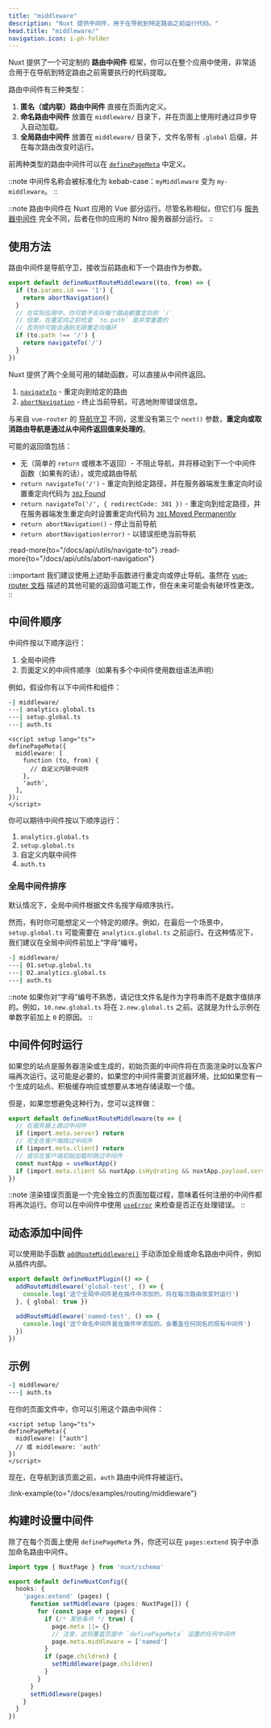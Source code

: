 ```yaml
---
title: "middleware"
description: "Nuxt 提供中间件，用于在导航到特定路由之前运行代码。"
head.title: "middleware/"
navigation.icon: i-ph-folder
---
```


Nuxt 提供了一个可定制的 **路由中间件** 框架，你可以在整个应用中使用，非常适合用于在导航到特定路由之前需要执行的代码提取。

路由中间件有三种类型：

1. **匿名（或内联）路由中间件** 直接在页面内定义。
2. **命名路由中间件** 放置在 `middleware/` 目录下，并在页面上使用时通过异步导入自动加载。
3. **全局路由中间件** 放置在 `middleware/` 目录下，文件名带有 `.global` 后缀，并在每次路由改变时运行。

前两种类型的路由中间件可以在 [`definePageMeta`](/docs/api/utils/define-page-meta) 中定义。

::note
中间件名称会被标准化为 kebab-case：`myMiddleware` 变为 `my-middleware`。
::

::note
路由中间件在 Nuxt 应用的 Vue 部分运行。尽管名称相似，但它们与 [服务器中间件](/docs/guide/directory-structure/server#server-middleware) 完全不同，后者在你的应用的 Nitro 服务器部分运行。
::

## 使用方法

路由中间件是导航守卫，接收当前路由和下一个路由作为参数。

```ts twoslash [middleware/my-middleware.ts]
export default defineNuxtRouteMiddleware((to, from) => {
  if (to.params.id === '1') {
    return abortNavigation()
  }
  // 在实际应用中，你可能不会将每个路由都重定向到 `/`
  // 但是，在重定向之前检查 `to.path` 是非常重要的
  // 否则你可能会遇到无限重定向循环
  if (to.path !== '/') {
    return navigateTo('/')
  }
})
```

Nuxt 提供了两个全局可用的辅助函数，可以直接从中间件返回。

1. [`navigateTo`](/docs/api/utils/navigate-to) - 重定向到给定的路由
2. [`abortNavigation`](/docs/api/utils/abort-navigation) - 终止当前导航，可选地附带错误信息。

与来自 `vue-router` 的 [导航守卫](https://router.vuejs.org/guide/advanced/navigation-guards.html#global-before-guards) 不同，这里没有第三个 `next()` 参数，**重定向或取消路由导航是通过从中间件返回值来处理的**。

可能的返回值包括：

* 无（简单的 `return` 或根本不返回）- 不阻止导航，并将移动到下一个中间件函数（如果有的话），或完成路由导航
* `return navigateTo('/')` - 重定向到给定路径，并在服务器端发生重定向时设置重定向代码为 [`302` Found](https://developer.mozilla.org/en-US/docs/Web/HTTP/Status/302)
* `return navigateTo('/', { redirectCode: 301 })` - 重定向到给定路径，并在服务器端发生重定向时设置重定向代码为 [`301` Moved Permanently](https://developer.mozilla.org/en-US/docs/Web/HTTP/Status/301)
* `return abortNavigation()` - 停止当前导航
* `return abortNavigation(error)` - 以错误拒绝当前导航

:read-more{to="/docs/api/utils/navigate-to"}
:read-more{to="/docs/api/utils/abort-navigation"}

::important
我们建议使用上述助手函数进行重定向或停止导航。虽然在 [vue-router 文档](https://router.vuejs.org/guide/advanced/navigation-guards.html#global-before-guards) 描述的其他可能的返回值可能工作，但在未来可能会有破坏性更改。
::

## 中间件顺序

中间件按以下顺序运行：

1. 全局中间件
2. 页面定义的中间件顺序（如果有多个中间件使用数组语法声明）

例如，假设你有以下中间件和组件：

```bash [middleware/ 目录]
-| middleware/
---| analytics.global.ts
---| setup.global.ts
---| auth.ts
```

```vue twoslash [pages/profile.vue]
<script setup lang="ts">
definePageMeta({
  middleware: [
    function (to, from) {
      // 自定义内联中间件
    },
    'auth',
  ],
});
</script>
```

你可以期待中间件按以下顺序运行：

1. `analytics.global.ts`
2. `setup.global.ts`
3. 自定义内联中间件
4. `auth.ts`

### 全局中间件排序

默认情况下，全局中间件根据文件名按字母顺序执行。

然而，有时你可能想定义一个特定的顺序。例如，在最后一个场景中，`setup.global.ts` 可能需要在 `analytics.global.ts` 之前运行。在这种情况下，我们建议在全局中间件前加上“字母”编号。

```bash [目录结构]
-| middleware/
---| 01.setup.global.ts
---| 02.analytics.global.ts
---| auth.ts
```

::note
如果你对“字母”编号不熟悉，请记住文件名是作为字符串而不是数字值排序的。例如，`10.new.global.ts` 将在 `2.new.global.ts` 之前。这就是为什么示例在单数字前加上 `0` 的原因。
::

## 中间件何时运行

如果您的站点是服务器渲染或生成的，初始页面的中间件将在页面渲染时以及客户端再次运行。这可能是必要的，如果您的中间件需要浏览器环境，比如如果您有一个生成的站点、积极缓存响应或想要从本地存储读取一个值。

但是，如果您想避免这种行为，您可以这样做：

```ts twoslash [middleware/example.ts]
export default defineNuxtRouteMiddleware(to => {
  // 在服务器上跳过中间件
  if (import.meta.server) return
  // 完全在客户端跳过中间件
  if (import.meta.client) return
  // 或仅在客户端初始加载时跳过中间件
  const nuxtApp = useNuxtApp()
  if (import.meta.client && nuxtApp.isHydrating && nuxtApp.payload.serverRendered) return
})
```

::note
渲染错误页面是一个完全独立的页面加载过程，意味着任何注册的中间件都将再次运行。你可以在中间件中使用 [`useError`](/docs/getting-started/error-handling#useerror) 来检查是否正在处理错误。
::

## 动态添加中间件

可以使用助手函数 [`addRouteMiddleware()`](/docs/api/utils/add-route-middleware) 手动添加全局或命名路由中间件，例如从插件内部。

```ts twoslash
export default defineNuxtPlugin(() => {
  addRouteMiddleware('global-test', () => {
    console.log('这个全局中间件是在插件中添加的，将在每次路由改变时运行')
  }, { global: true })

  addRouteMiddleware('named-test', () => {
    console.log('这个命名中间件是在插件中添加的，会覆盖任何同名的现有中间件')
  })
})
```

## 示例

```bash [目录结构]
-| middleware/
---| auth.ts
```

在你的页面文件中，你可以引用这个路由中间件：

```vue twoslash
<script setup lang="ts">
definePageMeta({
  middleware: ["auth"]
  // 或 middleware: 'auth'
})
</script>
```

现在，在导航到该页面之前，`auth` 路由中间件将被运行。

:link-example{to="/docs/examples/routing/middleware"}

## 构建时设置中间件

除了在每个页面上使用 `definePageMeta` 外，你还可以在 `pages:extend` 钩子中添加命名路由中间件。

```ts twoslash [nuxt.config.ts]
import type { NuxtPage } from 'nuxt/schema'

export default defineNuxtConfig({
  hooks: {
    'pages:extend' (pages) {
      function setMiddleware (pages: NuxtPage[]) {
        for (const page of pages) {
          if (/* 某些条件 */ true) {
            page.meta ||= {}
            // 注意，这将覆盖页面中 `definePageMeta` 设置的任何中间件
            page.meta.middleware = ['named']
          }
          if (page.children) {
            setMiddleware(page.children)
          }
        }
      }
      setMiddleware(pages)
    }
  }
})
```
